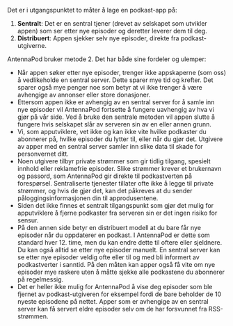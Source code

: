 Det er i utgangspunktet to måter å lage en podkast-app på:

1. **Sentralt**: Det er en sentral tjener (drevet av selskapet som utvikler appen) som ser etter nye episoder og deretter leverer dem til deg.
1. **Distribuert**: Appen sjekker selv nye episoder, direkte fra podkast-utgiverne.

AntennaPod bruker metode 2. Det har både sine fordeler og ulemper:

- Når appen søker etter nye episoder, trenger ikke appskaperne (som oss) å vedlikeholde en sentral server. Dette sparer mye tid og krefter. Det sparer også mye penger noe som betyr at vi ikke trenger å være avhengige av annonser eller store donasjoner.
- Ettersom appen ikke er avhengig av en sentral server for å samle inn nye episoder vil AntennaPod fortsette å fungere uavhengig av hva vi gjør på vår side. Ved å bruke den sentrale metoden vil appen slutte å fungere hvis selskapet slår av serveren sin av en eller annen grunn.
- Vi, som apputviklere, vet ikke og kan ikke vite hvilke podkaster du abonnerer på, hvilke episoder du lytter til, eller når du gjør det. Utgivere av apper med en sentral server samler inn slike data til skade for personvernet ditt.
- Noen utgivere tilbyr private strømmer som gir tidlig tilgang, spesielt innhold eller reklamefrie episoder. Slike strømmer krever et brukernavn og passord, som AntennaPod gir direkte til podkastverten på forespørsel. Sentraliserte tjenester tillater ofte ikke å legge til private strømmer, og hvis de gjør det, kan det påkreves at du sender påloggingsinformasjonen din til approdusentene.
- Siden det ikke finnes et sentralt tilgangspunkt som gjør det mulig for apputviklere å fjerne podkaster fra serveren sin er det ingen risiko for sensur.
- På den annen side betyr en distribuert modell at du bare får nye episoder når du oppdaterer en podkast. I AntennaPod er dette som standard hver 12. time, men du kan endre dette til oftere eller sjeldnere. Du kan også alltid se etter nye episoder manuelt. En sentral server kan se etter nye episoder veldig ofte eller til og med bli informert av podkastverter i sanntid. På den måten kan apper også få vite om nye episoder mye raskere uten å måtte sjekke alle podkastene du abonnerer på regelmessig.
- Det er heller ikke mulig for AntennaPod å vise deg episoder som ble fjernet av podkast-utgiveren for eksempel fordi de bare beholder de 10 nyeste episodene på nettet. Apper som er avhengige av en sentral server kan få servert eldre episoder selv om de har forsvunnet fra RSS-strømmen.
